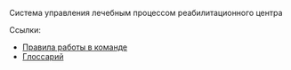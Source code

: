 Система управления лечебным процессом реабилитационного центра

Ссылки:

* [Правила работы в команде](documentation/rules.md)
* [Глоссарий](documentation/glossary.md)
